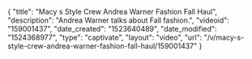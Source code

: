 {
    "title": "Macy s Style Crew Andrea Warner Fashion Fall Haul",
    "description": "Andrea Warner talks about Fall fashion.",
    "videoid": "159001437",
    "date_created": "1523640489",
    "date_modified": "1524368977",
    "type": "captivate",
    "layout": "video",
    "url": "\/v\/macy-s-style-crew-andrea-warner-fashion-fall-haul\/159001437"
}